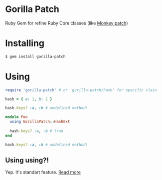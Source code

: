 # Gorilla Patch

Ruby Gem for refine Ruby Core classes (like [Monkey patch](https://en.wikipedia.org/wiki/Monkey_patch))

# Installing

```bash
$ gem install gorilla-patch
```

# Using

```ruby
require 'gorilla-patch' # or 'gorilla-patch/hash' for specific class

hash = { a: 1, b: 2 }

hash.keys? :a, :b # undefined method!

module Foo
  using GorillaPatch::HashExt
  
  hash.keys? :a, :b # true
end

hash.keys? :a, :b # undefined method!
```

## Using using?!

Yep. It's standart feature. [Read more](http://ruby-doc.org/core/doc/syntax/refinements_rdoc.html)
